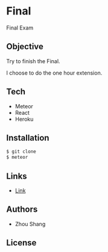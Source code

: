 # Final

Final Exam

## Objective

Try to finish the Final.

I choose to do the one hour extension.


## Tech

-   Meteor
-   React
-   Heroku


## Installation

```sh
$ git clone 
$ meteor
```

## Links

-   [Link](https://final-exam-zhou.herokuapp.com/)


## Authors

-   Zhou Shang

## License

